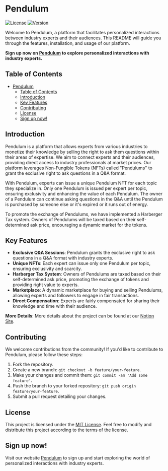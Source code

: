 # Pendulum

[![License](https://img.shields.io/badge/license-MIT-blue.svg)](https://opensource.org/license/mit/)
[![Version](https://img.shields.io/badge/version-1.0.0-green.svg)](https://github.com/alexanderles/pendulum-superhack)

Welcome to Pendulum, a platform that facilitates personalized interactions between industry experts and their audiences. This README will guide you through the features, installation, and usage of our platform.

**Sign up now on [Pendulum](https://pendulum.social/) to explore personalized interactions with industry experts.**

## Table of Contents

- [Pendulum](#pendulum)
  - [Table of Contents](#table-of-contents)
  - [Introduction](#introduction)
  - [Key Features](#key-features)
  - [Contributing](#contributing)
  - [License](#license)
  - [Sign up now!](#sign-up-now)

## Introduction

Pendulum is a platform that allows experts from various industries to monetize their knowledge by selling the right to ask them questions within their areas of expertise. We aim to connect experts and their audiences, providing direct access to industry professionals at market prices. Our platform leverages Non-Fungible Tokens (NFTs) called "Pendulums" to grant the exclusive right to ask questions in a Q&A format.

With Pendulum, experts can issue a unique Pendulum NFT for each topic they specialize in. Only one Pendulum is issued per expert per topic, ensuring exclusivity and enhancing the value of each Pendulum. The owner of a Pendulum can continue asking questions in the Q&A until the Pendulum is purchased by someone else or it's expired or it runs out of energy.

To promote the exchange of Pendulums, we have implemented a Harberger Tax system. Owners of Pendulums will be taxed based on their self-determined ask price, encouraging a dynamic market for the tokens.

## Key Features

- **Exclusive Q&A Sessions**: Pendulum grants the exclusive right to ask questions in a Q&A format with industry experts.
- **Unique NFTs**: Each expert can issue only one Pendulum per topic, ensuring exclusivity and scarcity.
- **Harberger Tax System**: Owners of Pendulums are taxed based on their self-determined ask price, promoting the exchange of tokens and providing right value to experts.
- **Marketplace**: A dynamic marketplace for buying and selling Pendulums, allowing experts and followers to engage in fair transactions.
- **Direct Compensation**: Experts are fairly compensated for sharing their knowledge and time with their audience.

**More Details**: More details about the project can be found at our [Notion Site](https://www.notion.so/Pendulum-Official-6af466bde662466e86bc8566d7b07d78).

## Contributing

We welcome contributions from the community! If you'd like to contribute to Pendulum, please follow these steps:

1. Fork the repository.
2. Create a new branch: `git checkout -b feature/your-feature`.
3. Make your changes and commit them: `git commit -am 'Add some feature'`.
4. Push the branch to your forked repository: `git push origin feature/your-feature`.
5. Submit a pull request detailing your changes.

## License

This project is licensed under the [MIT License](https://opensource.org/license/mit/). Feel free to modify and distribute this project according to the terms of the license.

## Sign up now!

Visit our website [Pendulum](https://pendulum.social/) to sign up and start exploring the world of personalized interactions with industry experts.
